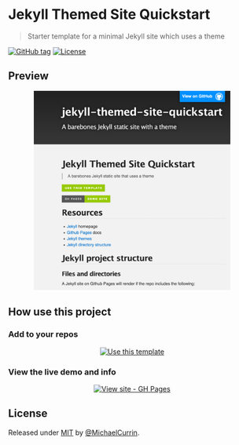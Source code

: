 # Jekyll Themed Site Quickstart
> Starter template for a minimal Jekyll site which uses a theme

[![GitHub tag](https://img.shields.io/github/tag/MichaelCurrin/jekyll-themed-site-quickstart?include_prereleases=&sort=semver)](https://github.com/MichaelCurrin/jekyll-themed-site-quickstart/releases/)
[![License](https://img.shields.io/badge/License-MIT-blue)](#license)


## Preview

<div align="center">
    <img src="/sample.png" alt="Sample screenshot" title="Sample screenshot" width="400" />
</div>


## How use this project

### Add to your repos

<div align="center">

[![Use this template](https://img.shields.io/badge/Generate-Use_this_template-2ea44f?style=for-the-badge)](https://github.com/MichaelCurrin/jekyll-themed-site-quickstart/generate)

</div>

### View the live demo and info

<div align="center">

[![View site - GH Pages](https://img.shields.io/badge/View_site-GH_Pages-2ea44f?style=for-the-badge)](https://michaelcurrin.github.io/jekyll-themed-site-quickstart/)

</div>


## License

Released under [MIT](/LICENSE) by [@MichaelCurrin](https://github.com/MichaelCurrin).
